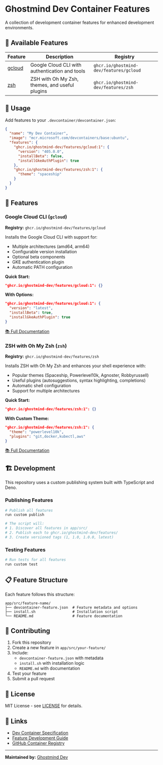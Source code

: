 # Ghostmind Dev Container Features

A collection of development container features for enhanced development environments.

## 🚀 Available Features

| Feature                    | Description                                    | Registry                                |
| -------------------------- | ---------------------------------------------- | --------------------------------------- |
| [gcloud](./app/src/gcloud) | Google Cloud CLI with authentication and tools | `ghcr.io/ghostmind-dev/features/gcloud` |
| [zsh](./app/src/zsh)       | ZSH with Oh My Zsh, themes, and useful plugins | `ghcr.io/ghostmind-dev/features/zsh`    |

## 📖 Usage

Add features to your `.devcontainer/devcontainer.json`:

```json
{
  "name": "My Dev Container",
  "image": "mcr.microsoft.com/devcontainers/base:ubuntu",
  "features": {
    "ghcr.io/ghostmind-dev/features/gcloud:1": {
      "version": "405.0.0",
      "installBeta": false,
      "installGkeAuthPlugin": true
    },
    "ghcr.io/ghostmind-dev/features/zsh:1": {
      "theme": "spaceship"
    }
  }
}
```

## 🔧 Features

### Google Cloud CLI (`gcloud`)

**Registry:** `ghcr.io/ghostmind-dev/features/gcloud`

Installs the Google Cloud CLI with support for:

- Multiple architectures (amd64, arm64)
- Configurable version installation
- Optional beta components
- GKE authentication plugin
- Automatic PATH configuration

**Quick Start:**

```json
"ghcr.io/ghostmind-dev/features/gcloud:1": {}
```

**With Options:**

```json
"ghcr.io/ghostmind-dev/features/gcloud:1": {
  "version": "latest",
  "installBeta": true,
  "installGkeAuthPlugin": true
}
```

[📚 Full Documentation](./app/src/gcloud/README.md)

### ZSH with Oh My Zsh (`zsh`)

**Registry:** `ghcr.io/ghostmind-dev/features/zsh`

Installs ZSH with Oh My Zsh and enhances your shell experience with:

- Popular themes (Spaceship, Powerlevel10k, Agnoster, Robbyrussell)
- Useful plugins (autosuggestions, syntax highlighting, completions)
- Automatic shell configuration
- Support for multiple architectures

**Quick Start:**

```json
"ghcr.io/ghostmind-dev/features/zsh:1": {}
```

**With Custom Theme:**

```json
"ghcr.io/ghostmind-dev/features/zsh:1": {
  "theme": "powerlevel10k",
  "plugins": "git,docker,kubectl,aws"
}
```

[📚 Full Documentation](./app/src/zsh/README.md)

## 🏗️ Development

This repository uses a custom publishing system built with TypeScript and Deno.

### Publishing Features

```bash
# Publish all features
run custom publish

# The script will:
# 1. Discover all features in app/src/
# 2. Publish each to ghcr.io/ghostmind-dev/features/
# 3. Create versioned tags (1, 1.0, 1.0.0, latest)
```

### Testing Features

```bash
# Run tests for all features
run custom test
```

## 📋 Feature Structure

Each feature follows this structure:

```
app/src/feature-name/
├── devcontainer-feature.json  # Feature metadata and options
├── install.sh                 # Installation script
└── README.md                  # Feature documentation
```

## 🤝 Contributing

1. Fork this repository
2. Create a new feature in `app/src/your-feature/`
3. Include:
   - `devcontainer-feature.json` with metadata
   - `install.sh` with installation logic
   - `README.md` with documentation
4. Test your feature
5. Submit a pull request

## 📝 License

MIT License - see [LICENSE](LICENSE) for details.

## 🔗 Links

- [Dev Container Specification](https://containers.dev/)
- [Feature Development Guide](https://containers.dev/implementors/features/)
- [GitHub Container Registry](https://ghcr.io)

---

**Maintained by:** [Ghostmind Dev](https://github.com/ghostmind-dev)
